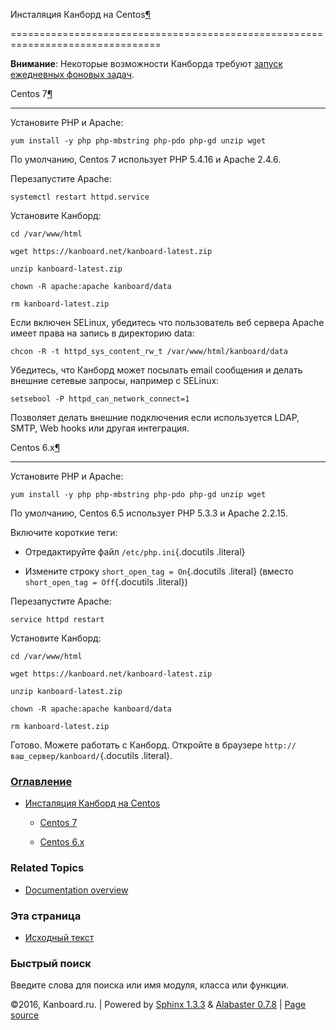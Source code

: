 Инсталяция Канборд на Centos[¶](#centos-installation "Ссылка на этот заголовок")

================================================================================



**Внимание**: Некоторые возможности Канборда требуют [запуск ежедневных фоновых задач](cronjob.markdown).



Centos 7[¶](#centos-7 "Ссылка на этот заголовок")

-------------------------------------------------



Установите PHP и Apache:



    yum install -y php php-mbstring php-pdo php-gd unzip wget



По умолчанию, Centos 7 использует PHP 5.4.16 и Apache 2.4.6.



Перезапустите Apache:



    systemctl restart httpd.service



Установите Канборд:



    cd /var/www/html

    wget https://kanboard.net/kanboard-latest.zip

    unzip kanboard-latest.zip

    chown -R apache:apache kanboard/data

    rm kanboard-latest.zip



Если включен SELinux, убедитесь что пользователь веб сервера Apache имеет права на запись в директорию data:



    chcon -R -t httpd_sys_content_rw_t /var/www/html/kanboard/data



Убедитесь, что Канборд может посылать email сообщения и делать внешние сетевые запросы, например с SELinux:



    setsebool -P httpd_can_network_connect=1



Позволяет делать внешние подключения если используется LDAP, SMTP, Web hooks или другая интеграция.



Centos 6.x[¶](#centos-6-x "Ссылка на этот заголовок")

-----------------------------------------------------



Установите PHP и Apache:



    yum install -y php php-mbstring php-pdo php-gd unzip wget



По умолчанию, Centos 6.5 использует PHP 5.3.3 и Apache 2.2.15.



Включите короткие теги:



-   Отредактируйте файл `/etc/php.ini`{.docutils .literal}



-   Измените строку `short_open_tag = On`{.docutils .literal} (вместо `short_open_tag = Off`{.docutils .literal})



Перезапустите Apache:



    service httpd restart



Установите Канборд:



    cd /var/www/html

    wget https://kanboard.net/kanboard-latest.zip

    unzip kanboard-latest.zip

    chown -R apache:apache kanboard/data

    rm kanboard-latest.zip



Готово. Можете работать с Канборд. Откройте в браузере `http://ваш_сервер/kanboard/`{.docutils .literal}.



### [Оглавление](index.markdown)



-   [Инсталяция Канборд на Centos](#)

    -   [Centos 7](#centos-7)

    -   [Centos 6.x](#centos-6-x)



### Related Topics



-   [Documentation overview](index.markdown)



### Эта страница



-   [Исходный текст](_sources/centos-installation.txt)



### Быстрый поиск



Введите слова для поиска или имя модуля, класса или функции.



©2016, Kanboard.ru. | Powered by [Sphinx 1.3.3](http://sphinx-doc.org/) & [Alabaster 0.7.8](https://github.com/bitprophet/alabaster) | [Page source](_sources/centos-installation.txt)

